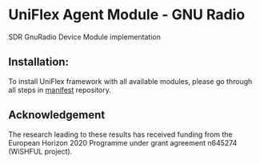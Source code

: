 UniFlex Agent Module - GNU Radio
============================

SDR GnuRadio Device Module implementation

## Installation:
To install UniFlex framework with all available modules, please go through all steps in [manifest](https://github.com/uniflex/manifests) repository.

## Acknowledgement

The research leading to these results has received funding from the European
Horizon 2020 Programme under grant agreement n645274 (WiSHFUL project).
